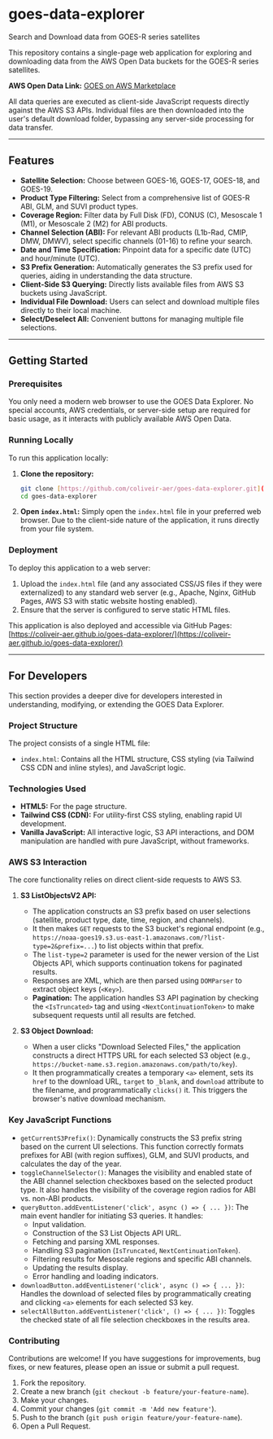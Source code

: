 # goes-data-explorer
Search and Download data from GOES-R series satellites

This repository contains a single-page web application for exploring and downloading data from the AWS Open Data buckets for the GOES-R series satellites.

**AWS Open Data Link:** [GOES on AWS Marketplace](https://aws.amazon.com/marketplace/pp/prodview-ngejrbcumyjtu?sr=0-33&ref_=beagle&applicationId=AWSMPContessa)

All data queries are executed as client-side JavaScript requests directly against the AWS S3 APIs. Individual files are then downloaded into the user's default download folder, bypassing any server-side processing for data transfer.

---

## Features

* **Satellite Selection:** Choose between GOES-16, GOES-17, GOES-18, and GOES-19.
* **Product Type Filtering:** Select from a comprehensive list of GOES-R ABI, GLM, and SUVI product types.
* **Coverage Region:** Filter data by Full Disk (FD), CONUS (C), Mesoscale 1 (M1), or Mesoscale 2 (M2) for ABI products.
* **Channel Selection (ABI):** For relevant ABI products (L1b-Rad, CMIP, DMW, DMWV), select specific channels (01-16) to refine your search.
* **Date and Time Specification:** Pinpoint data for a specific date (UTC) and hour/minute (UTC).
* **S3 Prefix Generation:** Automatically generates the S3 prefix used for queries, aiding in understanding the data structure.
* **Client-Side S3 Querying:** Directly lists available files from AWS S3 buckets using JavaScript.
* **Individual File Download:** Users can select and download multiple files directly to their local machine.
* **Select/Deselect All:** Convenient buttons for managing multiple file selections.

---

## Getting Started

### Prerequisites

You only need a modern web browser to use the GOES Data Explorer. No special accounts, AWS credentials, or server-side setup are required for basic usage, as it interacts with publicly available AWS Open Data.

### Running Locally

To run this application locally:

1.  **Clone the repository:**
    ```bash
    git clone [https://github.com/coliveir-aer/goes-data-explorer.git](https://github.com/coliveir-aer/goes-data-explorer.git)
    cd goes-data-explorer
    ```
2.  **Open `index.html`:**
    Simply open the `index.html` file in your preferred web browser. Due to the client-side nature of the application, it runs directly from your file system.

### Deployment

To deploy this application to a web server:

1.  Upload the `index.html` file (and any associated CSS/JS files if they were externalized) to any standard web server (e.g., Apache, Nginx, GitHub Pages, AWS S3 with static website hosting enabled).
2.  Ensure that the server is configured to serve static HTML files.

This application is also deployed and accessible via GitHub Pages:
[https://coliveir-aer.github.io/goes-data-explorer/](https://coliveir-aer.github.io/goes-data-explorer/)

---

## For Developers

This section provides a deeper dive for developers interested in understanding, modifying, or extending the GOES Data Explorer.

### Project Structure

The project consists of a single HTML file:

* `index.html`: Contains all the HTML structure, CSS styling (via Tailwind CSS CDN and inline styles), and JavaScript logic.

### Technologies Used

* **HTML5:** For the page structure.
* **Tailwind CSS (CDN):** For utility-first CSS styling, enabling rapid UI development.
* **Vanilla JavaScript:** All interactive logic, S3 API interactions, and DOM manipulation are handled with pure JavaScript, without frameworks.

### AWS S3 Interaction

The core functionality relies on direct client-side requests to AWS S3.

1.  **S3 ListObjectsV2 API:**
    * The application constructs an S3 prefix based on user selections (satellite, product type, date, time, region, and channels).
    * It then makes `GET` requests to the S3 bucket's regional endpoint (e.g., `https://noaa-goes19.s3.us-east-1.amazonaws.com/?list-type=2&prefix=...`) to list objects within that prefix.
    * The `list-type=2` parameter is used for the newer version of the List Objects API, which supports continuation tokens for paginated results.
    * Responses are XML, which are then parsed using `DOMParser` to extract object keys (`<Key>`).
    * **Pagination:** The application handles S3 API pagination by checking the `<IsTruncated>` tag and using `<NextContinuationToken>` to make subsequent requests until all results are fetched.

2.  **S3 Object Download:**
    * When a user clicks "Download Selected Files," the application constructs a direct HTTPS URL for each selected S3 object (e.g., `https://bucket-name.s3.region.amazonaws.com/path/to/key`).
    * It then programmatically creates a temporary `<a>` element, sets its `href` to the download URL, `target` to `_blank`, and `download` attribute to the filename, and programmatically `clicks()` it. This triggers the browser's native download mechanism.

### Key JavaScript Functions

* `getCurrentS3Prefix()`: Dynamically constructs the S3 prefix string based on the current UI selections. This function correctly formats prefixes for ABI (with region suffixes), GLM, and SUVI products, and calculates the day of the year.
* `toggleChannelSelector()`: Manages the visibility and enabled state of the ABI channel selection checkboxes based on the selected product type. It also handles the visibility of the coverage region radios for ABI vs. non-ABI products.
* `queryButton.addEventListener('click', async () => { ... })`: The main event handler for initiating S3 queries. It handles:
    * Input validation.
    * Construction of the S3 List Objects API URL.
    * Fetching and parsing XML responses.
    * Handling S3 pagination (`IsTruncated`, `NextContinuationToken`).
    * Filtering results for Mesoscale regions and specific ABI channels.
    * Updating the results display.
    * Error handling and loading indicators.
* `downloadButton.addEventListener('click', async () => { ... })`: Handles the download of selected files by programmatically creating and clicking `<a>` elements for each selected S3 key.
* `selectAllButton.addEventListener('click', () => { ... })`: Toggles the checked state of all file selection checkboxes in the results area.


### Contributing

Contributions are welcome! If you have suggestions for improvements, bug fixes, or new features, please open an issue or submit a pull request.

1.  Fork the repository.
2.  Create a new branch (`git checkout -b feature/your-feature-name`).
3.  Make your changes.
4.  Commit your changes (`git commit -m 'Add new feature'`).
5.  Push to the branch (`git push origin feature/your-feature-name`).
6.  Open a Pull Request.
